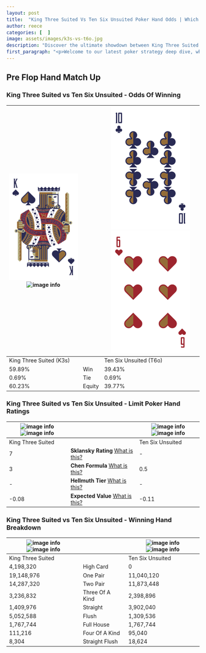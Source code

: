 ```yaml
---
layout: post
title:  "King Three Suited Vs Ten Six Unsuited Poker Hand Odds | Which Is The Better Hand In Poker? A Complete Guide"
author: reece
categories: [  ]
image: assets/images/k3s-vs-t6o.jpg
description: "Discover the ultimate showdown between King Three Suited and Ten Six Unsuited in poker! Uncover the odds, strategies, and scenarios where one hand triumphs over the other. Get ready to up your poker game with this thrilling analysis."
first_paragraph: "<p>Welcome to our latest poker strategy deep dive, where we're pitting two distinct hands against each other in a high-stakes showdown: King Three Suited vs Ten Six Unsuited.</p><p>In the dynamic world of poker, every decision counts, and knowing which hand holds the upper hand is key to your success at the table.</p><p>In this article, we'll dissect these two hands, explore the scenarios where one dominates the other, and equip you with the knowledge to make strategic choices that can tip the odds in your favor.</p><p>Get ready to unravel the intriguing dynamics of these poker hands and elevate your game to new heights.</p>"
---
```




[comment]: # (sp0)

## Pre Flop Hand Match Up

<div class="table hand-ratings" markdown="1"> 



### King Three Suited vs Ten Six Unsuited - Odds Of Winning


    
| ![image info](assets/images/hand1/k.png) ![image info](assets/images/hand1/3s.png) |  | ![image info](assets/images/hand2/t.png) ![image info](assets/images/hand2/6o.png) |
| -------- | -------- | -------- |
| King Three Suited (K3s) |  | Ten Six Unsuited (T6o) |
| 59.89% | Win | 39.43% |
| 0.69% | Tie | 0.69% |
| 60.23% | Equity | 39.77% |




[comment]: # (sp1)



### King Three Suited vs Ten Six Unsuited - Limit Poker Hand Ratings


    
| ![image info](https://www.riverpairs.com/assets/images/hand1/k.png) ![image info](https://www.riverpairs.com/assets/images/hand1/3s.png) |  | ![image info](https://www.riverpairs.com/assets/images/hand2/t.png) ![image info](https://www.riverpairs.com/assets/images/hand2/6o.png) |
| -------- | -------- | -------- |
| King Three Suited |  | Ten Six Unsuited |
| 7 | **Sklansky Rating** [What is this?](/sklansky-rating-explained) | - |
| 3 | **Chen Formula** [What is this?](/chen-formula-explained) | 0.5 |
| - | **Hellmuth Tier** [What is this?](/Hellmuth-tier-explained) | - |
| -0.08 | **Expected Value** [What is this?](/expected-value-explained) | -0.11 |




[comment]: # (sp2)



### King Three Suited vs Ten Six Unsuited - Winning Hand Breakdown


    
| ![image info](https://www.riverpairs.com/assets/images/hand1/k.png) ![image info](https://www.riverpairs.com/assets/images/hand1/3s.png) |  | ![image info](https://www.riverpairs.com/assets/images/hand2/t.png) ![image info](https://www.riverpairs.com/assets/images/hand2/6o.png) |
| -------- | -------- | -------- |
| King Three Suited |  | Ten Six Unsuited |
| 4,198,320 | High Card | 0 |
| 19,148,976 | One Pair | 11,040,120 |
| 14,287,320 | Two Pair | 11,873,448 |
| 3,236,832 | Three Of A Kind | 2,398,896 |
| 1,409,976 | Straight | 3,902,040 |
| 5,052,588 | Flush | 1,309,536 |
| 1,767,744 | Full House | 1,767,744 |
| 111,216 | Four Of A Kind | 95,040 |
| 8,304 | Straight Flush | 18,624 |




[comment]: # (sp3)



</div>

[comment]: # (sp4)



[comment]: # (sp5)

